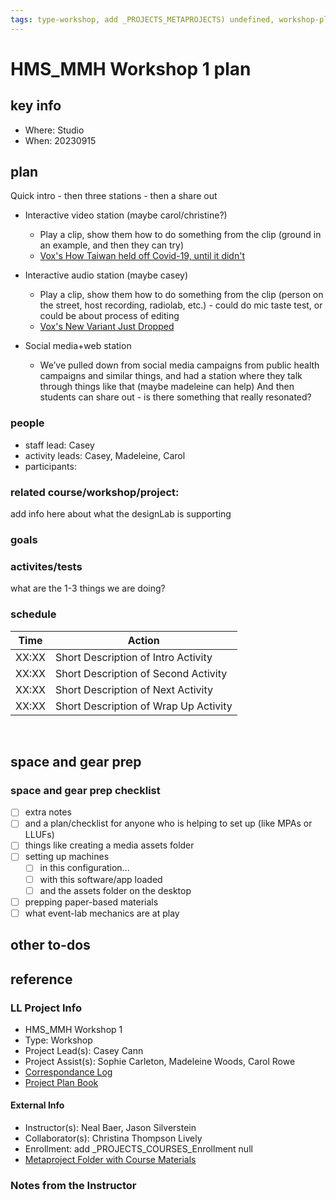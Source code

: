 ```yaml
---
tags: type-workshop, add _PROJECTS_METAPROJECTS) undefined, workshop-plan
---
```



# HMS_MMH Workshop 1 plan

## key info
- Where: Studio
- When: 20230915

## plan

Quick intro - then three stations - then a share out
- Interactive video station (maybe carol/christine?)
	- Play a clip, show them how to do something from the clip (ground in an example, and then they can try)
	- [Vox's How Taiwan held off Covid-19, until it didn't](https://youtu.be/0fhaEIlGux4)

- Interactive audio station (maybe casey)
	- Play a clip, show them how to do something from the clip (person on the street, host recording, radiolab, etc.) - could do mic taste test, or could be about process of editing
	- [Vox's New Variant Just Dropped](https://megaphone.link/VMP9275753825)

- Social media+web station
	- We’ve pulled down from social media campaigns from public health campaigns and similar things, and had a station where they talk through things like that (maybe madeleine can help)
And then students can share out - is there something that really resonated?


### people
* staff lead: Casey
* activity leads: Casey, Madeleine, Carol
* participants:
### related course/workshop/project:
add info here about what the designLab is supporting
### goals
### activites/tests
what are the 1-3 things we are doing?
### schedule

| Time | Action |  
| -------- | -------- | 
| XX:XX     |  Short Description of Intro Activity    | 
| XX:XX     |  Short Description of Second Activity    | 
| XX:XX     |  Short Description of Next Activity    | 
| XX:XX     |  Short Description of Wrap Up Activity    |  
 
## space and gear prep

### space and gear prep checklist
- [ ] extra notes
- [ ] and a plan/checklist for anyone who is helping to set up (like MPAs or LLUFs)
- [ ] things like creating a media assets folder
- [ ] setting up machines 
    - [ ] in this configuration...
    - [ ] with this software/app loaded
    - [ ] and the assets folder on the desktop
- [ ] prepping paper-based materials
- [ ] what event-lab mechanics are at play 

## other to-dos

## reference
### LL Project Info
* HMS_MMH Workshop 1
* Type: Workshop
* Project Lead(s): Casey Cann
* Project Assist(s): Sophie Carleton, Madeleine Woods, Carol Rowe
* [Correspondance Log](https://drive.google.com/drive/folders/1O3irg8T76-AY5iJy7-mCcqXNn4AVE51J?usp=drive_link)
* [Project Plan Book](https://hackmd.io/@ll-23-24/r1rJ9xrCh)

#### External Info
* Instructor(s): Neal Baer, Jason Silverstein
* Collaborator(s): Christina Thompson Lively
* Enrollment: add _PROJECTS_COURSES_Enrollment null
* [Metaproject Folder with Course Materials](https://drive.google.com/drive/folders/1oo6hZ4FG2N5wZyANXMnMOph820J8d9NQ)
### Notes from the Instructor

